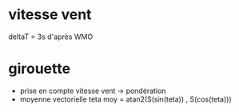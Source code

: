 # vitesse vent
deltaT = 3s d'après WMO

# girouette
 * prise en compte vitesse vent -> pondération
 * moyenne vectorielle teta moy = atan2(S(sin(teta)) , S(cos(teta)))